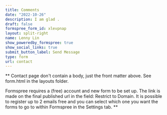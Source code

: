 ```yaml
---
title: Comments
date: "2022-10-26"
description: I am glad .
draft: false
formspree_form_id: xlevpnap
layout: split-right
name: Lenny Lin
show_poweredby_formspree: true
show_social_links: true
submit_button_label: Send Message
type: form
url: contact
---
```


** Contact page don't contain a body, just the front matter above.
See form.html in the layouts folder.

Formspree requires a (free) account and new form to be set up. The link is made on the final published url in the field: Restrict to Domain. It is possible to register up to 2 emails free and you can select which one you want the forms to go to within Formspree in the Settings tab.
**
